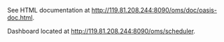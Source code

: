 See HTML documentation at http://119.81.208.244:8090/oms/doc/oasis-doc.html.

Dashboard located at http://119.81.208.244:8090/oms/scheduler.